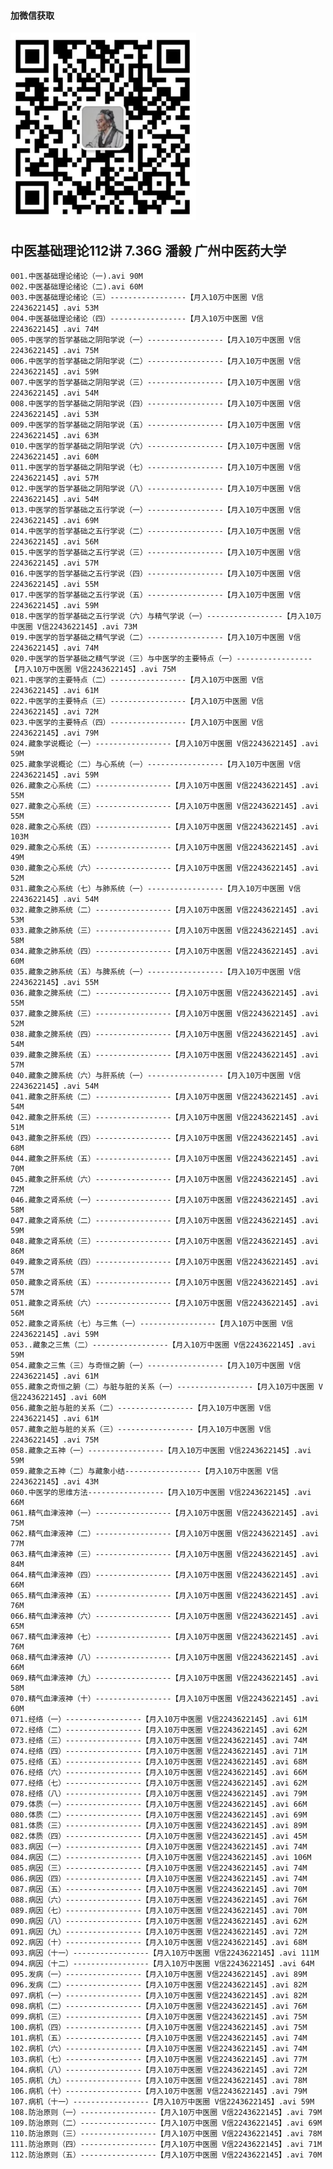 #### 加微信获取
![扫码加微信](w.png)
## 中医基础理论112讲 7.36G 潘毅 广州中医药大学
    001.中医基础理论绪论（一).avi 90M
    002.中医基础理论绪论（二).avi 60M
    003.中医基础理论绪论（三）-----------------【月入10万中医圈 V信2243622145】.avi 53M
    004.中医基础理论绪论（四）-----------------【月入10万中医圈 V信2243622145】.avi 74M
    005.中医学的哲学基础之阴阳学说（一）-----------------【月入10万中医圈 V信2243622145】.avi 75M
    006.中医学的哲学基础之阴阳学说（二）-----------------【月入10万中医圈 V信2243622145】.avi 59M
    007.中医学的哲学基础之阴阳学说（三）-----------------【月入10万中医圈 V信2243622145】.avi 54M
    008.中医学的哲学基础之阴阳学说（四）-----------------【月入10万中医圈 V信2243622145】.avi 53M
    009.中医学的哲学基础之阴阳学说（五）-----------------【月入10万中医圈 V信2243622145】.avi 63M
    010.中医学的哲学基础之阴阳学说（六）-----------------【月入10万中医圈 V信2243622145】.avi 60M
    011.中医学的哲学基础之阴阳学说（七）-----------------【月入10万中医圈 V信2243622145】.avi 57M
    012.中医学的哲学基础之阴阳学说（八）-----------------【月入10万中医圈 V信2243622145】.avi 54M
    013.中医学的哲学基础之五行学说（一）-----------------【月入10万中医圈 V信2243622145】.avi 69M
    014.中医学的哲学基础之五行学说（二）-----------------【月入10万中医圈 V信2243622145】.avi 56M
    015.中医学的哲学基础之五行学说（三）-----------------【月入10万中医圈 V信2243622145】.avi 57M
    016.中医学的哲学基础之五行学说（四）-----------------【月入10万中医圈 V信2243622145】.avi 55M
    017.中医学的哲学基础之五行学说（五）-----------------【月入10万中医圈 V信2243622145】.avi 59M
    018.中医学的哲学基础之五行学说（六）与精气学说（一）-----------------【月入10万中医圈 V信2243622145】.avi 73M
    019.中医学的哲学基础之精气学说（二）-----------------【月入10万中医圈 V信2243622145】.avi 74M
    020.中医学的哲学基础之精气学说（三）与中医学的主要特点（一）-----------------【月入10万中医圈 V信2243622145】.avi 75M
    021.中医学的主要特点（二）-----------------【月入10万中医圈 V信2243622145】.avi 61M
    022.中医学的主要特点（三）-----------------【月入10万中医圈 V信2243622145】.avi 72M
    023.中医学的主要特点（四）-----------------【月入10万中医圈 V信2243622145】.avi 79M
    024.藏象学说概论（一）-----------------【月入10万中医圈 V信2243622145】.avi 59M
    025.藏象学说概论（二）与心系统（一）-----------------【月入10万中医圈 V信2243622145】.avi 59M
    026.藏象之心系统（二）-----------------【月入10万中医圈 V信2243622145】.avi 55M
    027.藏象之心系统（三）-----------------【月入10万中医圈 V信2243622145】.avi 55M
    028.藏象之心系统（四）-----------------【月入10万中医圈 V信2243622145】.avi 103M
    029.藏象之心系统（五）-----------------【月入10万中医圈 V信2243622145】.avi 49M
    030.藏象之心系统（六）-----------------【月入10万中医圈 V信2243622145】.avi 52M
    031.藏象之心系统（七）与肺系统（一）-----------------【月入10万中医圈 V信2243622145】.avi 54M
    032.藏象之肺系统（二）-----------------【月入10万中医圈 V信2243622145】.avi 53M
    033.藏象之肺系统（三）-----------------【月入10万中医圈 V信2243622145】.avi 58M
    034.藏象之肺系统（四）-----------------【月入10万中医圈 V信2243622145】.avi 60M
    035.藏象之肺系统（五）与脾系统（一）-----------------【月入10万中医圈 V信2243622145】.avi 55M
    036.藏象之脾系统（二）-----------------【月入10万中医圈 V信2243622145】.avi 55M
    037.藏象之脾系统（三）-----------------【月入10万中医圈 V信2243622145】.avi 52M
    038.藏象之脾系统（四）-----------------【月入10万中医圈 V信2243622145】.avi 54M
    039.藏象之脾系统（五）-----------------【月入10万中医圈 V信2243622145】.avi 57M
    040.藏象之脾系统（六）与肝系统（一）-----------------【月入10万中医圈 V信2243622145】.avi 54M
    041.藏象之肝系统（二）-----------------【月入10万中医圈 V信2243622145】.avi 54M
    042.藏象之肝系统（三）-----------------【月入10万中医圈 V信2243622145】.avi 51M
    043.藏象之肝系统（四）-----------------【月入10万中医圈 V信2243622145】.avi 68M
    044.藏象之肝系统（五）-----------------【月入10万中医圈 V信2243622145】.avi 70M
    045.藏象之肝系统（六）-----------------【月入10万中医圈 V信2243622145】.avi 72M
    046.藏象之肾系统（一）-----------------【月入10万中医圈 V信2243622145】.avi 58M
    047.藏象之肾系统（二）-----------------【月入10万中医圈 V信2243622145】.avi 59M
    048.藏象之肾系统（三）-----------------【月入10万中医圈 V信2243622145】.avi 86M
    049.藏象之肾系统（四）-----------------【月入10万中医圈 V信2243622145】.avi 57M
    050.藏象之肾系统（五）-----------------【月入10万中医圈 V信2243622145】.avi 57M
    051.藏象之肾系统（六）-----------------【月入10万中医圈 V信2243622145】.avi 56M
    052.藏象之肾系统（七）与三焦（一）-----------------【月入10万中医圈 V信2243622145】.avi 59M
    053..藏象之三焦（二）-----------------【月入10万中医圈 V信2243622145】.avi 59M
    054.藏象之三焦（三）与奇恒之腑（一）-----------------【月入10万中医圈 V信2243622145】.avi 61M
    055.藏象之奇恒之腑（二）与脏与脏的关系（一）-----------------【月入10万中医圈 V信2243622145】.avi 60M
    056.藏象之脏与脏的关系（二）-----------------【月入10万中医圈 V信2243622145】.avi 61M
    057.藏象之脏与脏的关系（三）-----------------【月入10万中医圈 V信2243622145】.avi 75M
    058.藏象之五神（一）-----------------【月入10万中医圈 V信2243622145】.avi 59M
    059.藏象之五神（二）与藏象小结-----------------【月入10万中医圈 V信2243622145】.avi 43M
    060.中医学的思维方法-----------------【月入10万中医圈 V信2243622145】.avi 66M
    061.精气血津液神（一）-----------------【月入10万中医圈 V信2243622145】.avi 75M
    062.精气血津液神（二）-----------------【月入10万中医圈 V信2243622145】.avi 77M
    063.精气血津液神（三）-----------------【月入10万中医圈 V信2243622145】.avi 84M
    064.精气血津液神（四）-----------------【月入10万中医圈 V信2243622145】.avi 66M
    065.精气血津液神（五）-----------------【月入10万中医圈 V信2243622145】.avi 76M
    066.精气血津液神（六）-----------------【月入10万中医圈 V信2243622145】.avi 65M
    067.精气血津液神（七）-----------------【月入10万中医圈 V信2243622145】.avi 76M
    068.精气血津液神（八）-----------------【月入10万中医圈 V信2243622145】.avi 66M
    069.精气血津液神（九）-----------------【月入10万中医圈 V信2243622145】.avi 58M
    070.精气血津液神（十）-----------------【月入10万中医圈 V信2243622145】.avi 60M
    071.经络（一）-----------------【月入10万中医圈 V信2243622145】.avi 61M
    072.经络（二）-----------------【月入10万中医圈 V信2243622145】.avi 62M
    073.经络（三）-----------------【月入10万中医圈 V信2243622145】.avi 74M
    074.经络（四）-----------------【月入10万中医圈 V信2243622145】.avi 71M
    075.经络（五）-----------------【月入10万中医圈 V信2243622145】.avi 68M
    076.经络（六）-----------------【月入10万中医圈 V信2243622145】.avi 66M
    077.经络（七）-----------------【月入10万中医圈 V信2243622145】.avi 62M
    078.经络（八）-----------------【月入10万中医圈 V信2243622145】.avi 79M
    079.体质（一）-----------------【月入10万中医圈 V信2243622145】.avi 66M
    080.体质（二）-----------------【月入10万中医圈 V信2243622145】.avi 69M
    081.体质（三）-----------------【月入10万中医圈 V信2243622145】.avi 89M
    082.体质（四）-----------------【月入10万中医圈 V信2243622145】.avi 45M
    083.病因（一）-----------------【月入10万中医圈 V信2243622145】.avi 74M
    084.病因（二）-----------------【月入10万中医圈 V信2243622145】.avi 106M
    085.病因（三）-----------------【月入10万中医圈 V信2243622145】.avi 74M
    086.病因（四）-----------------【月入10万中医圈 V信2243622145】.avi 74M
    087.病因（五）-----------------【月入10万中医圈 V信2243622145】.avi 70M
    088.病因（六）-----------------【月入10万中医圈 V信2243622145】.avi 76M
    089.病因（七）-----------------【月入10万中医圈 V信2243622145】.avi 70M
    090.病因（八）-----------------【月入10万中医圈 V信2243622145】.avi 62M
    091.病因（九）-----------------【月入10万中医圈 V信2243622145】.avi 72M
    092.病因（十）-----------------【月入10万中医圈 V信2243622145】.avi 68M
    093.病因（十一）-----------------【月入10万中医圈 V信2243622145】.avi 111M
    094.病因（十二）-----------------【月入10万中医圈 V信2243622145】.avi 64M
    095.发病（一）-----------------【月入10万中医圈 V信2243622145】.avi 89M
    096.发病（二）-----------------【月入10万中医圈 V信2243622145】.avi 82M
    097.病机（一）-----------------【月入10万中医圈 V信2243622145】.avi 82M
    098.病机（二）-----------------【月入10万中医圈 V信2243622145】.avi 76M
    099.病机（三）-----------------【月入10万中医圈 V信2243622145】.avi 75M
    100.病机（四）-----------------【月入10万中医圈 V信2243622145】.avi 75M
    101.病机（五）-----------------【月入10万中医圈 V信2243622145】.avi 74M
    102.病机（六）-----------------【月入10万中医圈 V信2243622145】.avi 74M
    103.病机（七）-----------------【月入10万中医圈 V信2243622145】.avi 77M
    104.病机（八）-----------------【月入10万中医圈 V信2243622145】.avi 72M
    105.病机（九）-----------------【月入10万中医圈 V信2243622145】.avi 78M
    106.病机（十）-----------------【月入10万中医圈 V信2243622145】.avi 79M
    107.病机（十一）-----------------【月入10万中医圈 V信2243622145】.avi 59M
    108.防治原则（一）-----------------【月入10万中医圈 V信2243622145】.avi 79M
    109.防治原则（二）-----------------【月入10万中医圈 V信2243622145】.avi 69M
    110.防治原则（三）-----------------【月入10万中医圈 V信2243622145】.avi 78M
    111.防治原则（四）-----------------【月入10万中医圈 V信2243622145】.avi 71M
    112.防治原则（五）-----------------【月入10万中医圈 V信2243622145】.avi 70M
